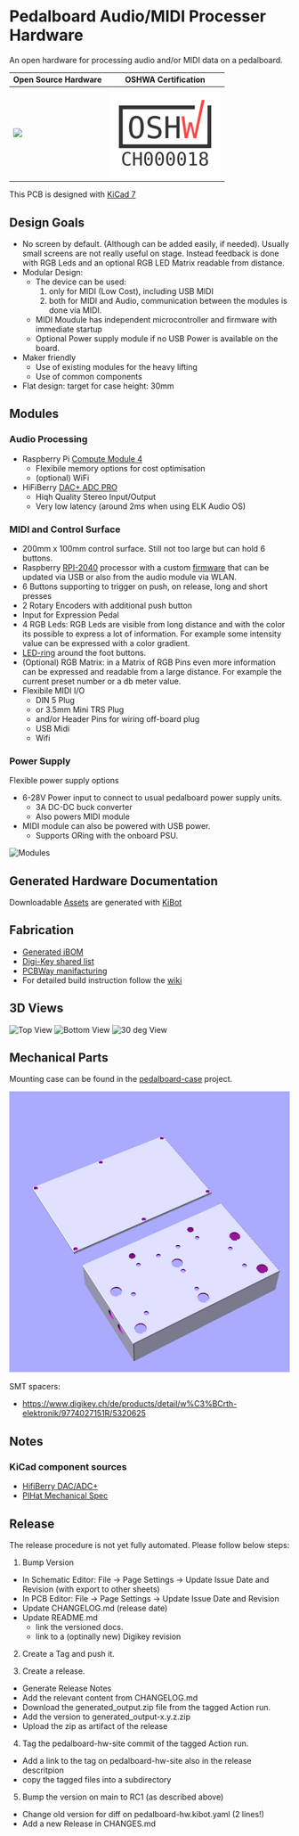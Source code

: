 # Pedalboard Audio/MIDI Processer Hardware

An open hardware for processing audio and/or MIDI data on a pedalboard.

| Open Source Hardware | OSHWA Certification|
|---|---|
| ![](https://i0.wp.com/www.oshwa.org/wp-content/uploads/2014/03/oshw-logo-200-px.png) | [<img src="img/certification-mark-CH000018-stacked.png" alt="OSHWA" width="200"/>](https://certification.oshwa.org/ch000018.html) |


This PCB is designed with [KiCad 7](https://www.kicad.org/blog/2023/03/KiCad-7.0.1-Release/)

## Design Goals
- No screen by default. (Although can be added easily, if needed).
  Usually small screens are not really useful on stage.
  Instead feedback is done with RGB Leds and an optional RGB LED Matrix readable from distance.
- Modular Design:
  - The device can be used:
     1. only for MIDI (Low Cost), including USB MIDI
     1. both for MIDI and Audio, communication between the modules is done via MIDI.
   - MIDI Moudule has independent microcontroller and firmware with immediate startup
   - Optional Power supply module if no USB Power is available on the board.
- Maker friendly
  - Use of existing modules for the heavy lifting
  - Use of common components
- Flat design: target for case height: 30mm

## Modules

### Audio Processing

- Raspberry Pi [Compute Module 4](https://www.raspberrypi.com/products/compute-module-4/)
    - Flexibile memory options for cost optimisation
    - (optional) WiFi
- HiFiBerry [DAC+ ADC PRO](https://www.hifiberry.com/shop/boards/hifiberry-dac-adc-pro/)
    - Hiqh Quality Stereo Input/Output
    - Very low latency (around 2ms when using ELK Audio OS)

### MIDI and Control Surface
- 200mm x 100mm control surface. Still not too large but can hold 6 buttons.
- Raspberry [RPI-2040](https://datasheets.raspberrypi.com/rp2040/rp2040-datasheet.pdf) processor with
  a custom [firmware](https://github.com/pedalboard/pedalboard-midi)
  that can be updated via USB or also from the audio module via WLAN.
- 6 Buttons supporting to trigger on push, on release, long and short presses
- 2 Rotary Encoders with additional push button
- Input for Expression Pedal
- 4 RGB Leds: RGB Leds are visible from long distance and with the color its possible
  to express a lot of information. For example some intensity value can be expressed with a
  color gradient.
- [LED-ring](https://github.com/pedalboard/pedalboard-led-ring) around the foot buttons.
- (Optional) RGB Matrix: in a Matrix of RGB Pins even more information can be expressed and
  readable from a large distance. For example the current preset number or a db meter
  value.
- Flexibile MIDI I/O
  - DIN 5 Plug
  - or 3.5mm Mini TRS Plug
  - and/or Header Pins for wiring off-board plug
  - USB Midi
  - Wifi

### Power Supply
Flexible power supply options

- 6-28V Power input to connect to usual pedalboard power supply units.
  - 3A DC-DC buck converter
  - Also powers MIDI module
- MIDI module can also be powered with USB power.
  - Supports ORing with the onboard PSU.

![Modules](https://pedalboard.github.io/pedalboard-hw-site/v3.0.0/Schematic/pedalboard-hw-schematic.svg)

## Generated Hardware Documentation

Downloadable [Assets](https://pedalboard.github.io/pedalboard-hw-site/v3.0.0/Browse/pedalboard-hw-navigate.html) are generated with [KiBot](https://github.com/INTI-CMNB/KiBot)

## Fabrication

* [Generated iBOM](https://pedalboard.github.io/pedalboard-hw-site/v3.0.0/Assembly/pedalboard-hw-ibom.html)
* [Digi-Key shared list](https://www.digikey.ch/de/mylists/list/DJ3I9KG222)
* [PCBWay manifacturing](https://www.pcbway.com/project/shareproject/Open_Source_Pedalboard_Platform_8e065d23.html)
* For detailed build instruction follow the [wiki](https://github.com/pedalboard/pedalboard-hw/wiki)

## 3D Views

![Top View](https://pedalboard.github.io/pedalboard-hw-site/v3.0.0/3D/pedalboard-hw-3D_top.png)
![Bottom View](https://pedalboard.github.io/pedalboard-hw-site/v3.0.0/3D/pedalboard-hw-3D_bottom.png)
![30 deg View](https://pedalboard.github.io/pedalboard-hw-site/v3.0.0/3D/pedalboard-hw-3D_top30deg.png)


## Mechanical Parts

Mounting case can be found in the [pedalboard-case](https://github.com/pedalboard/pedalboard-case) project.

![Case](https://raw.githubusercontent.com/pedalboard/pedalboard-case/main/generated/pedalboard-case.png)

SMT spacers:
- https://www.digikey.ch/de/products/detail/w%C3%BCrth-elektronik/9774027151R/5320625

## Notes

### KiCad component sources

* [HifiBerry DAC/ADC+](https://github.com/hifiberry/kicad_template_dac_adc_stage)
* [PIHat Mechanical Spec](https://github.com/raspberrypi/hats/blob/master/hat-board-mechanical.pdf)

## Release

The release procedure is not yet fully automated. Please follow below steps:

1. Bump Version
  - In Schematic Editor: File -> Page Settings -> Update Issue Date and Revision (with export to other sheets)
  - In PCB Editor: File -> Page Settings -> Update Issue Date and Revision
  - Update CHANGELOG.md (release date)
  - Update README.md
     - link the versioned docs.
     - link to a (optinally new) Digikey revision

2. Create a Tag and push it.

3. Create a release.
  - Generate Release Notes
  - Add the relevant content from CHANGELOG.md
  - Download the generated_output.zip file from the tagged Action run.
  - Add the version to generated_output-x.y.z.zip
  - Upload the zip as artifact of the release

4. Tag the pedalboard-hw-site commit of the tagged Action run.
  - Add a link to the tag on pedalboard-hw-site also in the release descritpion
  - copy the tagged files into a subdirectory

5. Bump the version on main to RC1 (as described above)
  - Change old version for diff on pedalboard-hw.kibot.yaml (2 lines!)
  - Add a new Release in CHANGES.md
